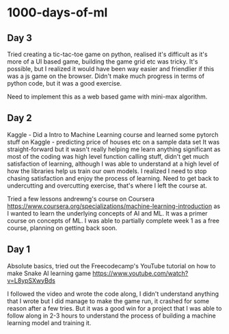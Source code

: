 # 1000-days-of-ml

## Day 3 
Tried creating a tic-tac-toe game on python, realised it's difficult as it's more of a UI based game, building the game grid etc was tricky. It's possible, but I realized it would have been way easier and friendlier if this was a js game on the browser. Didn't make much progress in terms of python code, but it was a good exercise.

Need to implement this as a web based game with mini-max algorithm.


## Day 2
Kaggle - Did a Intro to Machine Learning course and learned some pytorch stuff on Kaggle - predicting price of houses etc on a sample data set
It was straight-forward but it wasn't really helping me learn anything significant as most of the coding was high level function calling stuff, didn't get much satisfaction of learning, although I was able to understand at a high level of how the libraries help us train our own models. I realized I need to stop chasing satisfaction and enjoy the process of learning. Need to get back to undercutting and overcutting exercise, that's where I left the course at.

Tried a few lessons andrewng's course on Coursera https://www.coursera.org/specializations/machine-learning-introduction as I wanted to learn the underlying concepts of AI and ML. It was a primer course on concepts of ML. I was able to partially complete week 1 as a free course, planning on getting back soon.

## Day 1
Absolute basics, tried out the Freecodecamp's YouTube tutorial on how to make Snake AI learning game
https://www.youtube.com/watch?v=L8ypSXwyBds

I followed the video and wrote the code along, I didn't understand anything that I wrote but I did manage to make the game run, it crashed for some reason after a few tries. But it was a good win for a project that I was able to follow along in 2-3 hours to understand the process of building a machine learning model and training it. 
